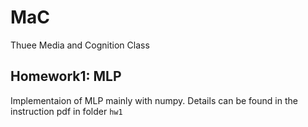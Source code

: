 # MaC
 Thuee Media and Cognition Class
 
 ## Homework1: MLP
 Implementaion of MLP mainly with numpy. Details can be found in the instruction pdf in folder `hw1`

